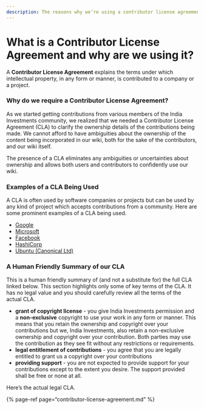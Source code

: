 ```yaml
---
description: The reasons why we’re using a contributor license agreement, prominent examples of contributor license agreements being used, and a human readable summary.
---
```


# What is a Contributor License Agreement and why are we using it?

A **Contributor License Agreement** explains the terms under which intellectual property, in any form or manner, is contributed to a company or a project.

### Why do we require a Contributor License Agreement?

As we started getting contributions from various members of the India Investments community, we realized that we needed a Contributor License Agreement (CLA) to clarify the ownership details of the contributions being made. We cannot afford to have ambiguities about the ownership of the content being incorporated in our wiki, both for the sake of the contributors, and our wiki itself.

The presence of a CLA eliminates any ambiguities or uncertainties about ownership and allows both users and contributors to confidently use our wiki.

### Examples of a CLA Being Used

A CLA is often used by software companies or projects but can be used by any kind of project which accepts contributions from a community. Here are some prominent examples of a CLA being used.

-   [Google](https://opensource.google/docs/cla/)
-   [Microsoft](https://opensource.microsoft.com/pdf/microsoft-contribution-license-agreement.pdf)
-   [Facebook](https://code.facebook.com/cla/individual)
-   [HashiCorp](https://www.hashicorp.com/cla)
-   [Ubuntu (Canonical Ltd)](https://ubuntu.com/legal/contributors/agreement)

### A Human Friendly Summary of our CLA

This is a human friendly summary of (and not a substitute for) the full CLA linked below. This section highlights only some of key terms of the CLA. It has no legal value and you should carefully review all the terms of the actual CLA.

-   **grant of copyright license** - you give India Investments permission and a **non-exclusive** copyright to use your work in any form or manner. This means that you retain the ownership and copyright over your contributions but we, India Investments, also retain a non-exclusive ownership and copyright over your contribution. Both parties may use the contribution as they see fit without any restrictions or requirements.
-   **legal entitlement of contributions** - you agree that you are legally entitled to grant us a copyright over your contributions
-   **providing support** - you are not expected to provide support for your contributions except to the extent you desire. The support provided shall be free or none at all.

Here’s the actual legal CLA.

{% page-ref page=“contributor-license-agreement.md” %}
